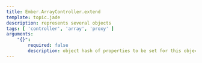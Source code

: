 ```yaml
---
title: Ember.ArrayController.extend
template: topic.jade
description: represents several objects
tags: [ 'controller', 'array', 'proxy' ]
arguments:
    "{}":
        required: false
        description: object hash of properties to be set for this object
---
```

